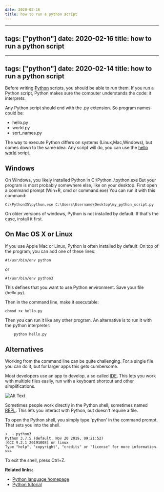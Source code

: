 ```yaml
---
date: 2020-02-16
title: how to run a python script
---
```

---
tags: ["python"]
date: 2020-02-16
title: how to run a python script
---
---
tags: ["python"]
date: 2020-02-14
title: how to run a python script
---
Before writing <a href="https://python.org">Python</a> scripts, you should be able to run them. If you run a Python script, Python makes sure the computer understands the code: it interprets. 

Any Python script should end with the .py extension. So program names could be:

* hello.py
* world.py
* sort_names.py

The way to execute Python differs on systems (Linux,Mac,Windows), but comes down to the same idea. Any script will do, you can use the <a href="https://pythonbasics.org/execute-python-scripts/">hello world</a> script.

## Windows

On Windows, you likely installed Python in C:\Python..\python.exe
But your program is most probably somewhere else, like on your desktop. 
First open a command prompt (Win+R, cmd or command.exe)
You can run it with this command:

    C:\Python35\python.exe C:\Users\Username\Desktop\my_python_script.py

On older versions of windows, Python is not installed by default. If that's the case, install it first.

## On Mac OS X or Linux

If you use Apple Mac or Linux, Python is often installed by default. On top of the program, you can add one of these lines:

    #!/usr/bin/env python

or

    #!/usr/bin/env python3

This defines that you want to use Python environment. Save your file (hello.py).

Then in the command line, make it executable:

    chmod +x hello.py

Then you can run it like any other program. An alternative is to run it with the python interpreter:
```python
    python hello.py
```
## Alternatives

Working from the command line can be quite challenging. For a single file you can do it, but for larger apps this gets cumbersome.

Most developers use an app to develop, a so called <a href="https://pythonbasics.org/getting-started/#PythonIDE">IDE</a>. This lets you work with multiple files easily, run with a keyboard shortcut and other simplifications.

![Alt Text](https://dev-to-uploads.s3.amazonaws.com/i/z9lzs3l610rirsb903f7.jpeg)

Sometimes people work directly in the Python shell, sometimes named <a href="https://pythonprogramminglanguage.com/repl/">REPL</a>. This lets you interact with Python, but doesn't require a file.

To open the Python shell, you simply type 'python' in the command prompt. That sets you into the shell.

    ➜  ~ python3
    Python 3.7.5 (default, Nov 20 2019, 09:21:52) 
    [GCC 9.2.1 20191008] on linux
    Type "help", "copyright", "credits" or "license" for more information.
    >>> 
 
To exit the shell, press Ctrl+Z.

**Related links:**
* <a href="https://python.org/">Python language homepage</a>
* <a href="https://pythonbasics.org/">Python tutorial</a>



